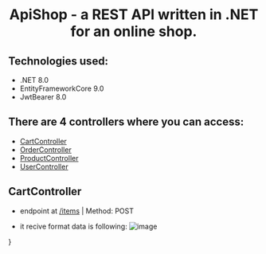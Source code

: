 <h1 align="center">
ApiShop - a REST API written in .NET for an online shop.
<br>
</h1>

## Technologies used:
* .NET 8.0
* EntityFrameworkCore 9.0
* JwtBearer 8.0


## There are 4 controllers where you can access:
* [CartController](#CartController)
* [OrderController](#OrderController)
* [ProductController](#ProductController)
* [UserController](#UserController)

## CartController 
 * endpoint at  [/items](#items) | Method: POST
- it recive format data is following:
![image](https://github.com/user-attachments/assets/134222d7-2e7d-41ec-b1f2-5dda07842d3e)



}

